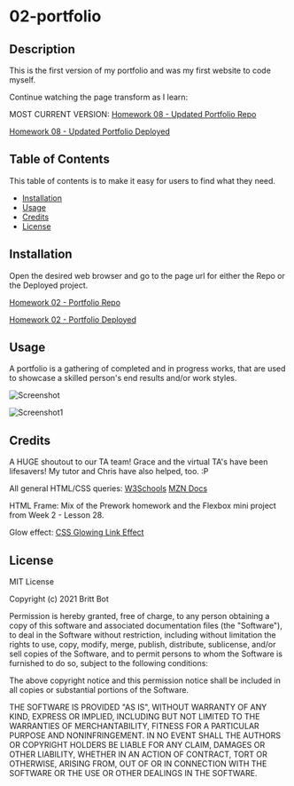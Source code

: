 # 02-portfolio
## Description 

This is the first version of my portfolio and was my first website to code myself. 

Continue watching the page transform as I learn:

MOST CURRENT VERSION:
[Homework 08 - Updated Portfolio Repo](https://github.com/britt-bot/08-updated_portfolio)

[Homework 08 - Updated Portfolio Deployed](https://britt-bot.github.io/08-Updated_Portfolio/)

## Table of Contents 

This table of contents is to make it easy for users to find what they need.

* [Installation](#installation)
* [Usage](#usage)
* [Credits](#credits)
* [License](#license)


## Installation

Open the desired web browser and go to the page url for either the Repo or the Deployed project.

[Homework 02 - Portfolio Repo](https://github.com/britt-bot/02-Portfolio)

[Homework 02 - Portfolio Deployed](https://britt-bot.github.io/02-Portfolio/)


## Usage 

A portfolio is a gathering of completed and in progress works, that are used to showcase a skilled person's end results and/or work styles.

![Screenshot](https://user-images.githubusercontent.com/77466708/114288814-f3da9780-9a37-11eb-894d-d305f0ff20db.png)

![Screenshot1](https://user-images.githubusercontent.com/77466708/114288810-f210d400-9a37-11eb-8e55-cdfc7015a262.png)


## Credits

A HUGE shoutout to our TA team! Grace and the virtual TA's have been lifesavers! 
My tutor and Chris have also helped, too. :P

All general HTML/CSS queries: 
[W3Schools](https://www.w3schools.com/)
[MZN Docs](https://developer.mozilla.org/en-US/)

HTML Frame: 
Mix of the Prework homework and the Flexbox mini project from Week 2 - Lesson 28.

Glow effect: 
[CSS Glowing Link Effect](https://www.sitepoint.com/css3-glowing-link-effect/)


## License

MIT License

Copyright (c) 2021 Britt Bot

Permission is hereby granted, free of charge, to any person obtaining a copy
of this software and associated documentation files (the "Software"), to deal
in the Software without restriction, including without limitation the rights
to use, copy, modify, merge, publish, distribute, sublicense, and/or sell
copies of the Software, and to permit persons to whom the Software is
furnished to do so, subject to the following conditions:

The above copyright notice and this permission notice shall be included in all
copies or substantial portions of the Software.

THE SOFTWARE IS PROVIDED "AS IS", WITHOUT WARRANTY OF ANY KIND, EXPRESS OR
IMPLIED, INCLUDING BUT NOT LIMITED TO THE WARRANTIES OF MERCHANTABILITY,
FITNESS FOR A PARTICULAR PURPOSE AND NONINFRINGEMENT. IN NO EVENT SHALL THE
AUTHORS OR COPYRIGHT HOLDERS BE LIABLE FOR ANY CLAIM, DAMAGES OR OTHER
LIABILITY, WHETHER IN AN ACTION OF CONTRACT, TORT OR OTHERWISE, ARISING FROM,
OUT OF OR IN CONNECTION WITH THE SOFTWARE OR THE USE OR OTHER DEALINGS IN THE
SOFTWARE.